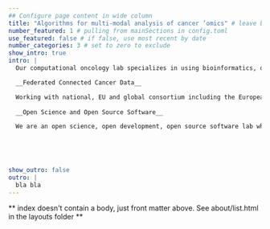 ```yaml
---
## Configure page content in wide column
title: "Algorithms for multi-modal analysis of cancer ’omics" # leave blank to exclude
number_featured: 1 # pulling from mainSections in config.toml
use_featured: false # if false, use most recent by date
number_categories: 3 # set to zero to exclude
show_intro: true
intro: |
  Our computational oncology lab specializes in using bioinformatics, data science and artificial intelligence to analyze clincal cancer genomics data. We develop algorithms to discover new insights into how different types of tumors evolve over time, or the treatments that may be more effective against specific types of cancers. By combining these powerful analytical techniques with medical knowledge about disease progression patterns or drug efficacy rates, our labs can develop algorithms to that researchers understand disease and clinical decision support tools that help clinical teams improve patient outcomes.

  __Federated Connected Cancer Data__

  Working with national, EU and global consortium including the European 1+ Million Genomics Data Infastructure GDI and OHDSI we are connecting cancer data to develop more comprehensive understanding of cancer. During the pandemic we learned the value of connecting world-wide digital health data to quickly identify trends and develop strategies to improve care. Real word data including electronic health records data compliments data from cancer clinical trial research, which typically study fixed term outcomes. Our lab lead the eHealth Hub for Cancer a Higher Education Authority funded all-island program to build frameworks and computational tools to connect clinical cancer data. In connecting data we can study population level data and support the design of clinical research into new treatments or combinations of treatments that may be more effective than existing ones.
  
  __Open Science and Open Source Software__

  We are an open science, open development, open source software lab who values diversity and inclusion. We share our tools to the benefit of the research community, and we benefit from those who share with us. We are in active in Bioconductor, a global open source software suite which supports collaboration and sharing of bioinformatics code, data and workflows. It used by over 1 million researchrs worldwide in the analysis and interpretation of genomic data.



  
  
show_outro: false
outro: |
  bla bla
---
```


** index doesn't contain a body, just front matter above.
See about/list.html in the layouts folder **